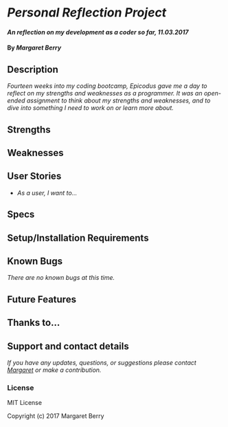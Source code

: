 # _Personal Reflection Project_

#### _An reflection on my development as a coder so far, 11.03.2017_

#### By _Margaret Berry_

## Description

_Fourteen weeks into my coding bootcamp, Epicodus gave me a day to reflect on my strengths and weaknesses as a programmer. It was an open-ended assignment to think about my strengths and weaknesses, and to dive into something I need to work on or learn more about._

## Strengths

## Weaknesses

## User Stories

* _As a user, I want to..._

## Specs

## Setup/Installation Requirements

## Known Bugs

_There are no known bugs at this time._

## Future Features

## Thanks to...

## Support and contact details

_If you have any updates, questions, or suggestions please contact [Margaret] or make a contribution._

[Margaret]: mailto:margaretshelaghmcgovern@gmail.com

### License

MIT License

Copyright (c) 2017 Margaret Berry
